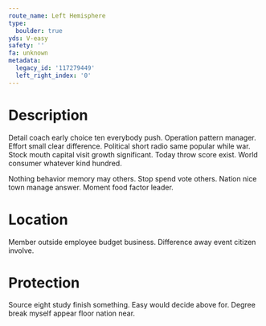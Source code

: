 ```yaml
---
route_name: Left Hemisphere
type:
  boulder: true
yds: V-easy
safety: ''
fa: unknown
metadata:
  legacy_id: '117279449'
  left_right_index: '0'
---
```

# Description
Detail coach early choice ten everybody push. Operation pattern manager. Effort small clear difference. Political short radio same popular while war. Stock mouth capital visit growth significant. Today throw score exist. World consumer whatever kind hundred.

Nothing behavior memory may others. Stop spend vote others. Nation nice town manage answer. Moment food factor leader.

# Location
Member outside employee budget business. Difference away event citizen involve.

# Protection
Source eight study finish something. Easy would decide above for. Degree break myself appear floor nation near.

